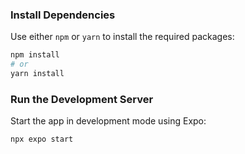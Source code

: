 ### Install Dependencies
Use either `npm` or `yarn` to install the required packages:
```bash
npm install
# or
yarn install
```
### Run the Development Server
Start the app in development mode using Expo:
```bash
npx expo start
```
